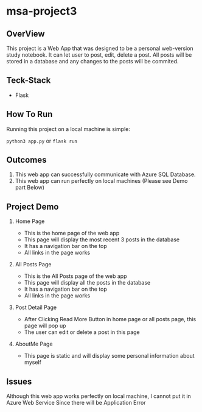 # msa-project3

## OverView
This project is a Web App that was designed to be a personal web-version study notebook. It can let user to post, edit, delete a post. All posts will be stored in a database and any changes to the posts will be commited.

## Teck-Stack
- Flask

## How To Run
Running this project on a local machine is simple: 

`python3 app.py` or `flask run`

## Outcomes
1. This web app can successfully communicate with Azure SQL Database.
2. This web app can run perfectly on local machines (Please see Demo part Below)

## Project Demo
1. Home Page
    - This is the home page of the web app
    - This page will display the most recent 3 posts in the database
    - It has a navigation bar on the top
    - All links in the page works

2. All Posts Page
    - This is the All Posts page of the web app
    - This page will display all the posts in the database
    - It has a navigation bar on the top
    - All links in the page works

3. Post Detail Page
    - After Clicking Read More Button in home page or all  posts page, this page will pop up
    - The user can edit or delete a post in this page

4. AboutMe Page
    - This page is static and will display some personal information about myself

## Issues
Although this web app works perfectly on local machine, I cannot put it in Azure Web Service Since there will be Application Error